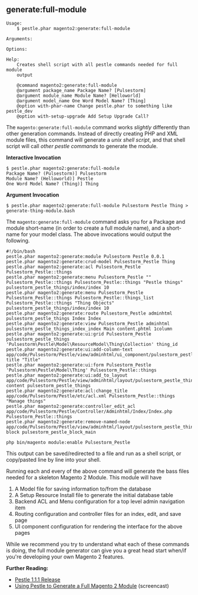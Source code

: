 ## generate:full-module

    Usage:
        $ pestle.phar magento2:generate:full-module

    Arguments:

    Options:

    Help:
        Creates shell script with all pestle commands needed for full module
        output

        @command magento2:generate:full-module
        @argument package_name Package Name? [Pulsestorm]
        @argument module_name Module Name? [Helloworld]
        @argument model_name One Word Model Name? [Thing]
        @option with-phar-name Change pestle.phar to something like pestle_dev
        @option with-setup-upgrade Add Setup Upgrade Call?

The `magento:generate:full-module` command works _slightly_ differently than other generation commands.  Instead of directly creating PHP and XML module files, this command will generate a _unix shell script_, and that shell script will call _other pestle commands_ to generate the module.

**Interactive Invocation**

    $ pestle.phar magento2:generate:full-module
    Package Name? (Pulsestorm)] Pulsestorm
    Module Name? (Helloworld)] Pestle
    One Word Model Name? (Thing)] Thing

**Argument Invocation**

    $ pestle.phar magento2:generate:full-module Pulsestorm Pestle Thing > generate-thing-module.bash

The `magento:generate:full-module` command asks you for a Package and module short-name (in order to create a full module name), and a short-name for your model class.  The above invocations would output the following.

    #!/bin/bash
    pestle.phar magento2:generate:module Pulsestorm Pestle 0.0.1
    pestle.phar magento2:generate:crud-model Pulsestorm_Pestle Thing
    pestle.phar magento2:generate:acl Pulsestorm_Pestle Pulsestorm_Pestle::things
    pestle.phar magento2:generate:menu Pulsestorm_Pestle "" Pulsestorm_Pestle::things Pulsestorm_Pestle::things "Pestle things" pulsestorm_pestle_things/index/index 10
    pestle.phar magento2:generate:menu Pulsestorm_Pestle Pulsestorm_Pestle::things Pulsestorm_Pestle::things_list Pulsestorm_Pestle::things "Thing Objects" pulsestorm_pestle_things/index/index 10
    pestle.phar magento2:generate:route Pulsestorm_Pestle adminhtml pulsestorm_pestle_things Index Index
    pestle.phar magento2:generate:view Pulsestorm_Pestle adminhtml pulsestorm_pestle_things_index_index Main content.phtml 1column
    pestle.phar magento2:generate:ui:grid Pulsestorm_Pestle pulsestorm_pestle_things 'Pulsestorm\Pestle\Model\ResourceModel\Thing\Collection' thing_id
    pestle.phar magento2:generate:ui:add-column-text app/code/Pulsestorm/Pestle/view/adminhtml/ui_component/pulsestorm_pestle_things.xml title "Title"
    pestle.phar magento2:generate:ui:form Pulsestorm_Pestle 'Pulsestorm\Pestle\Model\Thing' Pulsestorm_Pestle::things
    pestle.phar magento2:generate:ui:add_to_layout app/code/Pulsestorm/Pestle/view/adminhtml/layout/pulsestorm_pestle_things_index_index.xml content pulsestorm_pestle_things
    pestle.phar magento2:generate:acl:change_title app/code/Pulsestorm/Pestle/etc/acl.xml Pulsestorm_Pestle::things "Manage things"
    pestle.phar magento2:generate:controller_edit_acl app/code/Pulsestorm/Pestle/Controller/Adminhtml/Index/Index.php Pulsestorm_Pestle::things
    pestle.phar magento2:generate:remove-named-node app/code/Pulsestorm/Pestle/view/adminhtml/layout/pulsestorm_pestle_things_index_index.xml block pulsestorm_pestle_block_main

    php bin/magento module:enable Pulsestorm_Pestle

This output can be saved/redirected to a file and run as a shell script, or copy/pasted line by line into your shell.

Running each and every of the above command will generate the bass files needed for a skeleton Magento 2 Module. This module will have

1. A Model file for saving information to/from the database
2. A Setup Resource Install file to generate the initial database table
3. Backend ACL and Menu configuration for a top level admin navigation item
4. Routing configuration and controller files for an index, edit, and save page
5. UI component configuration for rendering the interface for the above pages

While we recommend you try to understand what each of these commands is doing, the full module generator can give you a great head start when/if you're developing your own Magento 2 features.

**Further Reading:**

- [Pestle 1.1.1 Release](https://alanstorm.com/pestle-1-1-1-released/)
- [Using Pestle to Generate a Full Magento 2 Module](https://vimeo.com/205089771) (screencast)



